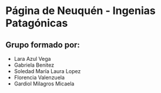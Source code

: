 # Página de Neuquén - Ingenias Patagónicas

## Grupo formado por:
- Lara Azul Vega
- Gabriela Benitez
- Soledad María Laura Lopez
- Florencia Valenzuela
- Gardiol Milagros Micaela

